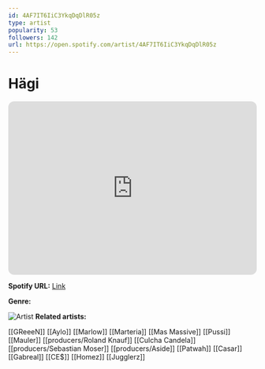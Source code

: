 ```yaml
---
id: 4AF7IT6IiC3YkqDqDlR05z
type: artist
popularity: 53
followers: 142
url: https://open.spotify.com/artist/4AF7IT6IiC3YkqDqDlR05z
---
```

# Hägi

<iframe style="border-radius:12px" src="https://open.spotify.com/embed/artist/4AF7IT6IiC3YkqDqDlR05z" width="100%" height="352" frameBorder="0" allowfullscreen="" allow="autoplay; clipboard-write; encrypted-media; fullscreen; picture-in-picture" loading="lazy"></iframe>

**Spotify URL:** [Link](https://open.spotify.com/artist/4AF7IT6IiC3YkqDqDlR05z)

**Genre:** 

![Artist](https://i.scdn.co/image/ab6761610000e5eb7fb576d879589b71707dd0ea)
**Related artists:**

[[GReeeN]]
[[Aylo]]
[[Marlow]]
[[Marteria]]
[[Mas Massive]]
[[Pussi]]
[[Mauler]]
[[producers/Roland Knauf]]
[[Culcha Candela]]
[[producers/Sebastian Moser]]
[[producers/Aside]]
[[Patwah]]
[[Casar]]
[[Gabreal]]
[[CE$]]
[[Homez]]
[[Jugglerz]]
